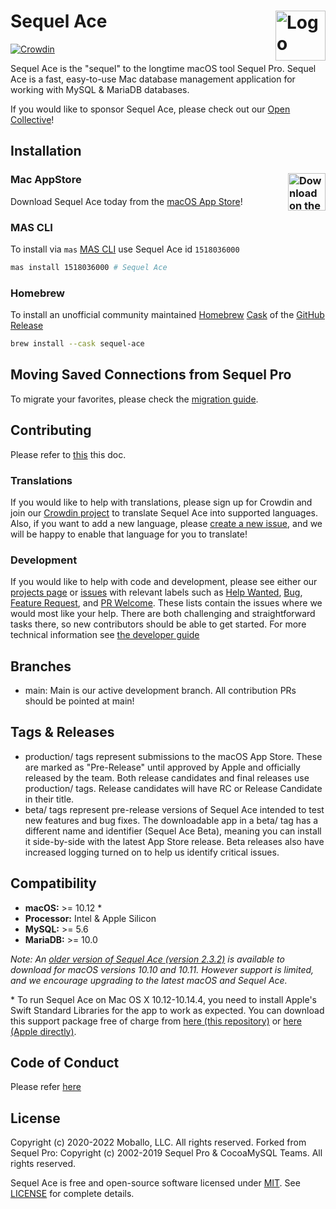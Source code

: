 Sequel Ace <img alt="Logo" src="https://sequel-ace.com/images/appIcon-1024.png" align="right" height="80">
=======
[![Crowdin](https://badges.crowdin.net/sequel-ace/localized.svg)](https://crowdin.com/project/sequel-ace)

Sequel Ace is the "sequel" to the longtime macOS tool Sequel Pro.
Sequel Ace is a fast, easy-to-use Mac database management application for working with MySQL & MariaDB databases.

If you would like to sponsor Sequel Ace, please check out our [Open Collective](https://opencollective.com/sequel-ace)!

## Installation

### Mac AppStore <a href="https://apps.apple.com/us/app/sequel-ace/id1518036000?ls=1"><img alt="Download on the Mac AppStore" src="https://sequel-ace.com/images/download_on_mas.png" align="right" height="60"></a>

Download Sequel Ace today from the [macOS App Store](https://apps.apple.com/us/app/sequel-ace/id1518036000?ls=1)!

### MAS CLI

To install via `mas` [MAS CLI](https://github.com/mas-cli/mas) use Sequel Ace id `1518036000`

```sh
mas install 1518036000 # Sequel Ace
```

### Homebrew

To install an unofficial community maintained [Homebrew](https://brew.sh) [Cask](https://github.com/Homebrew/homebrew-cask) of the [GitHub Release](https://github.com/sequel-ace/sequel-ace/releases)

```sh
brew install --cask sequel-ace
```

## Moving Saved Connections from Sequel Pro

To migrate your favorites, please check the [migration guide](https://sequel-ace.com/get-started/migrating-from-sequel-pro.html).

## Contributing

Please refer to [this](https://github.com/Sequel-Ace/Sequel-Ace/blob/main/Guides/Contributing.md) this doc.

### Translations

If you would like to help with translations, please sign up for Crowdin and join our [Crowdin project](https://crowdin.com/project/sequel-ace) to translate Sequel Ace into supported languages. Also, if you want to add a new language, please [create a new issue](https://github.com/Sequel-Ace/Sequel-Ace/issues/new/choose), and we will be happy to enable that language for you to translate!

### Development

If you would like to help with code and development, please see either our [projects page](https://github.com/sequel-ace/sequel-ace/projects) or [issues](https://github.com/Sequel-Ace/Sequel-Ace/issues/new/choose) with relevant labels such as [Help Wanted](https://github.com/Sequel-Ace/Sequel-Ace/issues?q=is%3Aopen+is%3Aissue+label%3A%22Help+wanted%22), [Bug](https://github.com/Sequel-Ace/Sequel-Ace/issues?q=is%3Aopen+is%3Aissue+label%3ABug), [Feature Request](https://github.com/Sequel-Ace/Sequel-Ace/labels/Feature%20Request), and [PR Welcome](https://github.com/Sequel-Ace/Sequel-Ace/labels/PR%20Welcome). These lists contain the issues where we would most like your help. There are both challenging and straightforward tasks there, so new contributors should be able to get started. For more technical information see [the developer guide](https://github.com/Sequel-Ace/Sequel-Ace/blob/main/Guides/Developing.md)

## Branches

- main: Main is our active development branch. All contribution PRs should be pointed at main!

## Tags & Releases

- production/ tags represent submissions to the macOS App Store. These are marked as "Pre-Release" until approved by Apple and officially released by the team. Both release candidates and final releases use production/ tags. Release candidates will have RC or Release Candidate in their title.
- beta/ tags represent pre-release versions of Sequel Ace intended to test new features and bug fixes. The downloadable app in a beta/ tag has a different name and identifier (Sequel Ace Beta), meaning you can install it side-by-side with the latest App Store release. Beta releases also have increased logging turned on to help us identify critical issues.

## Compatibility

- **macOS:** >= 10.12 \*
- **Processor:** Intel & Apple Silicon
- **MySQL:** >= 5.6
- **MariaDB:** >= 10.0

_Note: An [older version of Sequel Ace (version 2.3.2)](https://github.com/Sequel-Ace/Sequel-Ace/releases/tag/production%2F2.3.2-2121) is available to download for macOS versions 10.10 and 10.11. However support is limited, and we encourage upgrading to the latest macOS and Sequel Ace._

\* To run Sequel Ace on Mac OS X 10.12-10.14.4, you need to install Apple's Swift Standard Libraries for the app to work as expected. You can download this support package free of charge from [here (this repository)](https://github.com/Sequel-Ace/Sequel-Ace/blob/main/Scripts/) or [here (Apple directly)](https://support.apple.com/kb/DL1998?locale=en_GB).

## Code of Conduct

Please refer [here](https://github.com/Sequel-Ace/Sequel-Ace/blob/main/Guides/Code_of_conduct.md)

## License

Copyright (c) 2020-2022 Moballo, LLC.  All rights reserved.
Forked from Sequel Pro: Copyright (c) 2002-2019 Sequel Pro & CocoaMySQL Teams. All rights reserved.

Sequel Ace is free and open-source software licensed under [MIT](https://opensource.org/licenses/MIT). See [LICENSE](https://github.com/sequel-ace/sequel-ace/blob/master/LICENSE) for complete details.
